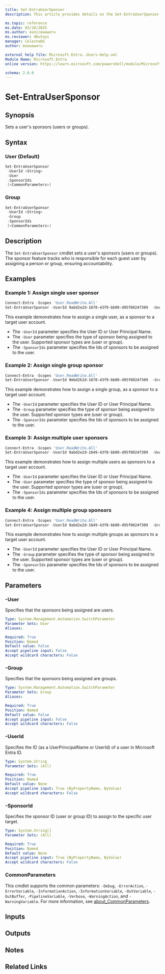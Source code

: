 ```yaml
---
title: Set-EntraUserSponsor
description: This article provides details on the Set-EntraUserSponsor command.

ms.topic: reference
ms.date: 03/10/2025
ms.author: eunicewaweru
ms.reviewer: dbutoyi
manager: CelesteDG
author: msewaweru

external help file: Microsoft.Entra..Users-Help.xml
Module Name: Microsoft.Entra
online version: https://learn.microsoft.com/powershell/module/Microsoft.Entra./Set-EntraUserSponsor

schema: 2.0.0
---
```


# Set-EntraUserSponsor

## Synopsis

Sets a user's sponsors (users or groups).

## Syntax

### User (Default)

```powershell
Set-EntraUserSponsor
 -UserId <String>
 -User
 -SponsorIds
 [<CommonParameters>]
```

### Group

```powershell
Set-EntraUserSponsor
 -UserId <String>
 -Group
 -SponsorIds
 [<CommonParameters>]
```

## Description

The `Set-EntraUserSponsor` cmdlet sets a user's sponsors (users or groups). The sponsor feature tracks who is responsible for each guest user by assigning a person or group, ensuring accountability.

## Examples

### Example 1: Assign single user sponsor

```powershell
Connect-Entra -Scopes 'User.ReadWrite.All'
Set-EntraUserSponsor -UserId 9abd2e2d-1678-43f9-bb09-d95f0024f309  -User  -SponsorIds 591c654d-bb97-4c1f-bc83-b9d4694f9338
```

This example demonstrates how to assign a single user, as a sponsor to a target user account.

- The `-UserId` parameter specifies the User ID or User Principal Name.
- The `-User` parameter specifies the type of sponsor being assigned to the user. Supported sponsor types are (user or group).
- The `-SponsorIds` parameter specifies the Ids of sponsors to be assigned to the user.

### Example 2: Assign single group sponsor

```powershell
Connect-Entra -Scopes 'User.ReadWrite.All'
Set-EntraUserSponsor -UserId 9mbd2k2d-1678-43f9-bb09-d95f0024f309  -Group  -SponsorIds 591l654d-bb97-4c1f-bc83-b9d4694f9338
```

This example demonstrates how to assign a single group, as a sponsor to a target user account.

- The `-UserId` parameter specifies the User ID or User Principal Name.
- The `-Group` parameter specifies the type of sponsor being assigned to the user. Supported sponsor types are (user or group).
- The `-SponsorIds` parameter specifies the Ids of sponsors to be assigned to the user.

### Example 3: Assign multiple user sponsors

```powershell
Connect-Entra -Scopes 'User.ReadWrite.All'
Set-EntraUserSponsor -UserId 9abd2e2d-1649-43f8-bb09-d95f0024f309  -User  -SponsorIds @("db0c6l50-93ee-4b22-9bb9-c8454875d990","c9db38b9-e5b8-4b5e-ak78-9812230af58d")
```

This example demonstrates how to assign multiple users as sponsors to a target user account.

- The `-UserId` parameter specifies the User ID or User Principal Name.
- The `-User` parameter specifies the type of sponsor being assigned to the user. Supported sponsor types are (user or group).
- The `-SponsorIds` parameter specifies the Ids of sponsors to be assigned to the user.

### Example 4: Assign multiple group sponsors

```powershell
Connect-Entra -Scopes 'User.ReadWrite.All'
Set-EntraUserSponsor -UserId 9abd2e2d-1649-43f8-bb09-d95f0024f309  -Group  -SponsorIds @("db0c6f50-93ee-4b22-9bb9-c8454875d990","c9db38b9-e5v8-4b5e-ae78-9812230af58d")
```

This example demonstrates how to assign multiple groups as sponsors to a target user account.

- The `-UserId` parameter specifies the User ID or User Principal Name.
- The `-Group` parameter specifies the type of sponsor being assigned to the user. Supported sponsor types are (user or group).
- The `-SponsorIds` parameter specifies the Ids of sponsors to be assigned to the user.

## Parameters

### -User

Specifies that the sponsors being assigned are users.

```yaml
Type: System.Management.Automation.SwitchParameter
Parameter Sets: User
Aliases:

Required: True
Position: Named
Default value: False
Accept pipeline input: False
Accept wildcard characters: False
```

### -Group

Specifies that the sponsors being assigned are groups.

```yaml
Type: System.Management.Automation.SwitchParameter
Parameter Sets: Group
Aliases:

Required: True
Position: Named
Default value: False
Accept pipeline input: False
Accept wildcard characters: False
```

### -UserId

Specifies the ID (as a UserPrincipalName or UserId) of a user in Microsoft Entra ID.

```yaml
Type: System.String
Parameter Sets: (All)

Required: True
Position: Named
Default value: None
Accept pipeline input: True (ByPropertyName, ByValue)
Accept wildcard characters: False
```

### -SponsorId

Specifies the sponsor ID (user or group ID) to assign to the specific user target.

```yaml
Type: System.String[]
Parameter Sets: (All)

Required: True
Position: Named
Default value: None
Accept pipeline input: True (ByPropertyName, ByValue)
Accept wildcard characters: False
```

### CommonParameters

This cmdlet supports the common parameters: `-Debug`, `-ErrorAction`, `-ErrorVariable`, `-InformationAction`, `-InformationVariable`, `-OutVariable`, `-OutBuffer`, `-PipelineVariable`, `-Verbose`, `-WarningAction`, and `-WarningVariable`. For more information, see [about_CommonParameters](https://go.microsoft.com/fwlink/?LinkID=113216).

## Inputs

## Outputs

## Notes

## Related Links